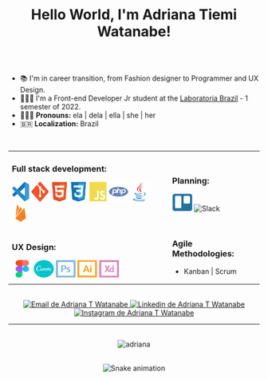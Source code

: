 <h1 align="center">Hello World, I'm Adriana Tiemi Watanabe!</h1>
<br>
<br>
<ul>
  <li>📚 I'm in career transition, from Fashion designer to Programmer and UX Design.</li>
  <li>👩🏻‍💻 I'm a Front-end Developer Jr student at the <a href="https://github.com/Laboratoria">Laboratoria Brazil</a> - 1 semester of 2022.</li>
  <li>🙋🏻‍♀️ <strong>Pronouns:</strong> ela | dela | ella | she | her</li>
  <li>🇧🇷 <strong>Localization:</strong> Brazil</li>
</ul>

<br>
<div align="center">

  <table>
    <tr>
      <td>
        <h3>Full stack development:</h3>
        <div style="display: inline_block">
          <img alt="VSCode" width="35" height="40" src="https://github.com/devicons/devicon/blob/master/icons/vscode/vscode-original.svg" />
          <img alt="Git" width="35" height="40" src="https://github.com/devicons/devicon/blob/master/icons/git/git-original.svg">
          <img alt="HTML5" width="35" height="40" src="https://github.com/devicons/devicon/blob/master/icons/html5/html5-original.svg">
          <img alt="CSS3" width="35" height="40" src="https://raw.githubusercontent.com/devicons/devicon/master/icons/css3/css3-original.svg">
          <img alt="ECMAScript/JavaScript" width="35" height="40" src="https://github.com/devicons/devicon/blob/master/icons/javascript/javascript-plain.svg">
          <img alt="PHP" width="40" height="40" src="https://github.com/devicons/devicon/blob/master/icons/php/php-plain.svg" /></a>
          <img alt="Java" width="35" height="40" src="https://github.com/devicons/devicon/blob/master/icons/java/java-original.svg" /></a>
          <img alt="Firebase" width="35" height="40" src="https://github.com/devicons/devicon/blob/master/icons/firebase/firebase-plain.svg" />
        </div>
      </td>
      <td>
        <h3>Planning:</h3>
        <div style="display: inline_block">
          <img alt="Trello" height="35" width="40" src="https://github.com/devicons/devicon/blob/master/icons/trello/trello-plain.svg">
          <img alt="Slack" height="35" width="40" src="https://cdn.jsdelivr.net/gh/devicons/devicon/icons/slack/slack-original.svg">
        </div>
      </td>
    </tr>
    <tr>
      <td>
        <h3>UX Design:</h3>
        <div style="display: inline_block">
          <img alt="Figma" height="35" width="40" src="https://github.com/devicons/devicon/blob/master/icons/figma/figma-original.svg">
          <img alt="Canva" height="35" width="40" src="https://github.com/devicons/devicon/blob/master/icons/canva/canva-original.svg">
          <img alt="Adobe Photoshop" height="35" width="40" src="https://github.com/devicons/devicon/blob/master/icons/photoshop/photoshop-line.svg">
          <img alt="Adobe Illustrator" height="35" width="40" src="https://raw.githubusercontent.com/devicons/devicon/2ae2a900d2f041da66e950e4d48052658d850630/icons/illustrator/illustrator-line.svg">
          <img alt="Adobe XD" height="35" width="40" src="https://github.com/devicons/devicon/blob/master/icons/xd/xd-line.svg">
        </div>
      </td>
      <td>
        <h3>Agile Methodologies:</h3>
        <ul>
          <li>Kanban | Scrum</li>
        </ul>
      </td>
    </tr>
  </table>
<br>
<div align="center">
  <a href="mailto:a.kirstein.w@gmail.com" target="_blank"><img src="https://img.shields.io/badge/Gmail-D14836?style=for-the-badge&logo=gmail&logoColor=white" alt="Email de Adriana T Watanabe">
  <a href="https://www.linkedin.com/in/adrianatwatanabe" target="_blank"><img src="https://img.shields.io/badge/-LinkedIn-%230077B5?style=for-the-badge&logo=linkedin&logoColor=white" alt="Linkedin de Adriana T Watanabe"></a>
  <a href="https://www.instagram.com/adrianatwatanabe/" target="blank"><img src="https://img.shields.io/badge/Instagram-E4405F?style=for-the-badge&logo=instagram&logoColor=white" alt="Instagram de Adriana T Watanabe"></a>
</div>
  

<hr>

<br>
<img alt="adriana" height="180em" src="https://github-readme-stats.vercel.app/api?username=adrianatwatanabe&show_icons=true&theme=radical&include_all_commits=true"/>
<br><br>
  
 ![Snake animation](https://github.com/adrianatwatanabe/adrianatwatanabe/blob/output/github-contribution-grid-snake.svg)
 
</div>
